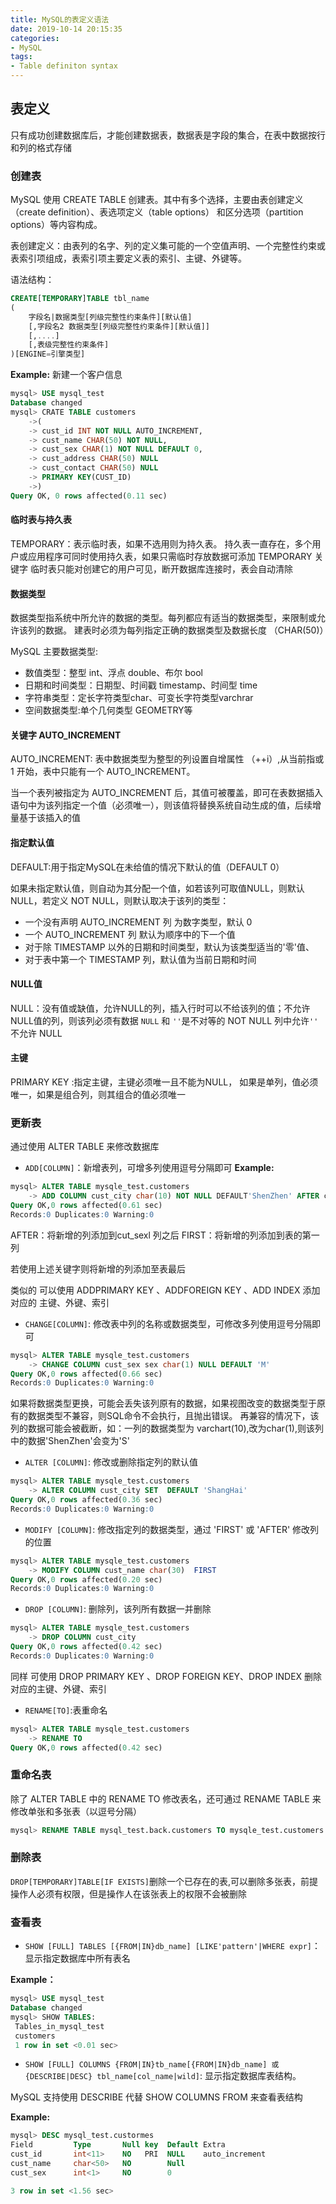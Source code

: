 ```yaml
---
title: MySQL的表定义语法
date: 2019-10-14 20:15:35
categories:
- MySQL
tags:
- Table definiton syntax
---
```

## 表定义

只有成功创建数据库后，才能创建数据表，数据表是字段的集合，在表中数据按行和列的格式存储

### 创建表

MySQL 使用 CREATE TABLE 创建表。其中有多个选择，主要由表创建定义（create definition）、表选项定义（table options） 和区分选项（partition options）等内容构成。

表创建定义：由表列的名字、列的定义集可能的一个空值声明、一个完整性约束或表索引项组成，表索引项主要定义表的索引、主键、外键等。

语法结构：
```SQL
CREATE[TEMPORARY]TABLE tbl_name
(
    字段名|数据类型[列级完整性约束条件][默认值]
    [,字段名2 数据类型[列级完整性约束条件][默认值]]
    [,....]
    [,表级完整性约束条件]
)[ENGINE=引擎类型]
```

**Example:**
新建一个客户信息
```SQL
mysql> USE mysql_test
Database changed
mysql> CRATE TABLE customers
    ->(
    -> cust_id INT NOT NULL AUTO_INCREMENT,
    -> cust_name CHAR(50) NOT NULL,
    -> cust_sex CHAR(1) NOT NULL DEFAULT 0,
    -> cust_address CHAR(50) NULL
    -> cust_contact CHAR(50) NULL
    -> PRIMARY KEY(CUST_ID)
    ->)
Query OK, 0 rows affected(0.11 sec)
```

#### 临时表与持久表

TEMPORARY：表示临时表，如果不选用则为持久表。
持久表一直存在，多个用户或应用程序可同时使用持久表，如果只需临时存放数据可添加 TEMPORARY 关键字
临时表只能对创建它的用户可见，断开数据库连接时，表会自动清除

#### 数据类型

数据类型指系统中所允许的数据的类型。每列都应有适当的数据类型，来限制或允许该列的数据。 建表时必须为每列指定正确的数据类型及数据长度 （CHAR(50)）

MySQL 主要数据类型:
- 数值类型：整型 int、浮点 double、布尔 bool
- 日期和时间类型：日期型、时间戳 timestamp、时间型 time
- 字符串类型：定长字符类型char、可变长字符类型varchrar
- 空间数据类型:单个几何类型 GEOMETRY等

#### 关键字 AUTO_INCREMENT

AUTO_INCREMENT: 表中数据类型为整型的列设置自增属性 （++i）,从当前指或 1 开始，表中只能有一个 AUTO_INCREMENT。

当一个表列被指定为 AUTO_INCREMENT 后，其值可被覆盖，即可在表数据插入语句中为该列指定一个值（必须唯一），则该值将替换系统自动生成的值，后续增量基于该插入的值

#### 指定默认值

DEFAULT:用于指定MySQL在未给值的情况下默认的值（DEFAULT 0）

如果未指定默认值，则自动为其分配一个值，如若该列可取值NULL，则默认NULL，若定义 NOT NULL，则默认取决于该列的类型：
- 一个没有声明 AUTO_INCREMENT 列 为数字类型，默认 0
- 一个 AUTO_INCREMENT 列 默认为顺序中的下一个值
- 对于除 TIMESTAMP 以外的日期和时间类型，默认为该类型适当的'零'值、
- 对于表中第一个 TIMESTAMP 列，默认值为当前日期和时间

#### NULL值

NULL：没有值或缺值，允许NULL的列，插入行时可以不给该列的值；不允许NULL值的列，则该列必须有数据
`NULL` 和 `''`是不对等的 NOT NULL 列中允许`''` 不允许 NULL

#### 主键

PRIMARY KEY :指定主键，主键必须唯一且不能为NULL， 如果是单列，值必须唯一，如果是组合列，则其组合的值必须唯一


### 更新表

通过使用 ALTER TABLE 来修改数据库

- `ADD[COLUMN]`：新增表列，可增多列使用逗号分隔即可
**Example:**
```SQL
mysql> ALTER TABLE mysqle_test.customers
    -> ADD COLUMN cust_city char(10) NOT NULL DEFAULT'ShenZhen' AFTER cust_sex;
Query OK,0 rows affected(0.61 sec)
Records:0 Duplicates:0 Warning:0
```
AFTER：将新增的列添加到cut_sexl 列之后
FIRST：将新增的列添加到表的第一列

若使用上述关键字则将新增的列添加至表最后

类似的 可以使用 ADDPRIMARY KEY 、ADDFOREIGN KEY 、ADD INDEX 添加对应的 主键、外键、索引

- `CHANGE[COLUMN]`: 修改表中列的名称或数据类型，可修改多列使用逗号分隔即可

```SQL
mysql> ALTER TABLE mysqle_test.customers
    -> CHANGE COLUMN cust_sex sex char(1) NULL DEFAULT 'M'
Query OK,0 rows affected(0.66 sec)
Records:0 Duplicates:0 Warning:0
```
如果将数据类型更换，可能会丢失该列原有的数据，如果视图改变的数据类型于原有的数据类型不兼容，则SQL命令不会执行，且抛出错误。
再兼容的情况下，该列的数据可能会被截断，如：一列的数据类型为 varchart(10),改为char(1),则该列中的数据'ShenZhen'会变为'S'

- `ALTER [COLUMN]`: 修改或删除指定列的默认值
```SQL
mysql> ALTER TABLE mysqle_test.customers
    -> ALTER COLUMN cust_city SET  DEFAULT 'ShangHai'
Query OK,0 rows affected(0.36 sec)
Records:0 Duplicates:0 Warning:0
```

- `MODIFY [COLUMN]`: 修改指定列的数据类型，通过 'FIRST' 或 'AFTER' 修改列的位置
```SQL
mysql> ALTER TABLE mysqle_test.customers
    -> MODIFY COLUMN cust_name char(30)  FIRST
Query OK,0 rows affected(0.20 sec)
Records:0 Duplicates:0 Warning:0
```

- `DROP [COLUMN]`: 删除列，该列所有数据一并删除
```SQL
mysql> ALTER TABLE mysqle_test.customers
    -> DROP COLUMN cust_city
Query OK,0 rows affected(0.42 sec)
Records:0 Duplicates:0 Warning:0
```
同样 可使用 DROP PRIMARY KEY 、DROP FOREIGN KEY、DROP INDEX 删除对应的主键、外键、索引

- `RENAME[TO]`:表重命名
```SQL
mysql> ALTER TABLE mysqle_test.customers
    -> RENAME TO
Query OK,0 rows affected(0.42 sec)
```

### 重命名表

除了 ALTER TABLE 中的 RENAME TO 修改表名，还可通过 RENAME TABLE 来修改单张和多张表（以逗号分隔）
```SQL
mysql> RENAME TABLE mysql_test.back.customers TO mysqle_test.customers
```

### 删除表
`DROP[TEMPORARY]TABLE[IF EXISTS]`删除一个已存在的表,可以删除多张表，前提操作人必须有权限，但是操作人在该张表上的权限不会被删除

### 查看表

- `SHOW [FULL] TABLES [{FROM|IN}db_name] [LIKE'pattern'|WHERE expr]`：  显示指定数据库中所有表名

**Example：**
```SQL
mysql> USE mysql_test
Database changed
mysql> SHOW TABLES:
 Tables_in_mysql_test
 customers
 1 row in set <0.01 sec>
```

- `SHOW [FULL] COLUMNS {FROM|IN}tb_name[{FROM|IN}db_name] 或 {DESCRIBE|DESC} tbl_name[col_name|wild]`: 显示指定数据库表结构。

MySQL 支持使用 DESCRIBE 代替 SHOW COLUMNS FROM 来查看表结构

**Example:**
```SQL
mysql> DESC mysql_test.custormes
Field         Type       Null key  Default Extra
cust_id       int<11>    NO   PRI  NULL    auto_increment
cust_name     char<50>   NO        Null
cust_sex      int<1>     NO        0

3 row in set <1.56 sec>
```





